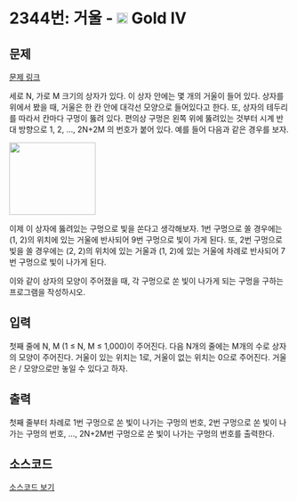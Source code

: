 # 2344번: 거울 - <img src="https://static.solved.ac/tier_small/12.svg" style="height:20px" /> Gold IV

<!-- performance -->

<!-- 문제 제출 후 깃허브에 푸시를 했을 때 제출한 코드의 성능이 입력될 공간입니다.-->

<!-- end -->

## 문제

[문제 링크](https://boj.kr/2344)


<p>세로 N, 가로 M 크기의 상자가 있다. 이 상자 안에는 몇 개의 거울이 들어 있다. 상자를 위에서 봤을 때, 거울은 한 칸 안에 대각선 모양으로 들어있다고 한다. 또, 상자의 테두리를 따라서 칸마다 구멍이 뚫려 있다. 편의상 구멍은 왼쪽 위에 뚫려있는 것부터 시계 반대 방향으로 1, 2, …, 2N+2M 의 번호가 붙어 있다. 예를 들어 다음과 같은 경우를 보자.</p>

<p><img alt="" height="130" src="https://www.acmicpc.net/JudgeOnline/upload/201011/pyo.png" width="155"></p>

<p>이제 이 상자에 뚫려있는 구멍으로 빛을 쏜다고 생각해보자. 1번 구멍으로 쏠 경우에는 (1, 2)의 위치에 있는 거울에 반사되어 9번 구멍으로 빛이 가게 된다. 또, 2번 구멍으로 빛을 쏠 경우에는 (2, 2)의 위치에 있는 거울과 (1, 2)에 있는 거울에 차례로 반사되어 7번 구멍으로 빛이 나가게 된다.</p>

<p>이와 같이 상자의 모양이 주어졌을 때, 각 구멍으로 쏜 빛이 나가게 되는 구멍을 구하는 프로그램을 작성하시오.</p>



## 입력


<p>첫째 줄에 N, M (1 ≤ N, M ≤ 1,000)이 주어진다. 다음 N개의 줄에는 M개의 수로 상자의 모양이 주어진다. 거울이 있는 위치는 1로, 거울이 없는 위치는 0으로 주어진다. 거울은 / 모양으로만 놓일 수 있다고 하자.</p>



## 출력


<p>첫째 줄부터 차례로 1번 구멍으로 쏜 빛이 나가는 구멍의 번호, 2번 구멍으로 쏜 빛이 나가는 구멍의 번호, …, 2N+2M번 구멍으로 쏜 빛이 나가는 구멍의 번호를 출력한다.</p>



## 소스코드

[소스코드 보기](거울.js)
